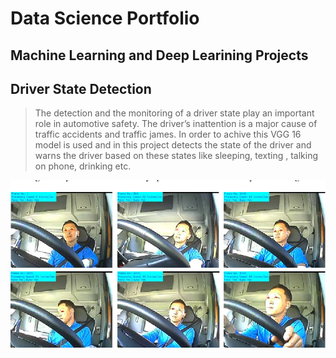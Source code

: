 
# Data Science Portfolio

## Machine Learning and Deep Learining Projects

## Driver State Detection

> The detection and the monitoring of a driver state play an important role in automotive safety. The driver’s inattention is a major cause of traffic accidents and traffic james. In order to achive this VGG 16 model is used and in this project detects the state of the driver and warns the driver based on these states like sleeping, texting , talking on phone, drinking etc. 

<center><img src="assets/css/Images/driver_state_detection.png"/></center>
